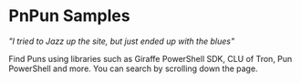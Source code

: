# PnPun Samples

_"I tried to Jazz up the site, but just ended up with the blues"_

Find Puns using libraries such as Giraffe PowerShell SDK, CLU of Tron, Pun PowerShell and more. You can search by scrolling down the page.

<br />
<div class="grid" id="sample-listing">
    <div class="grid-sizer"></div>

</div>